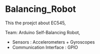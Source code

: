 # Balancing_Robot

This the proejct about EC545, 

Team: Arduino Self-Balancing Robot,

- Sensors : Accelerometers + Gyroscopes
- Communication Interface : GPIO 
